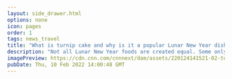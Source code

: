 ```yaml
---
layout: side_drawer.html
options: none
icon: pages
order: 1
tags: news_travel
title: "What is turnip cake and why is it a popular Lunar New Year dish?"
description: "Not all Lunar New Year foods are created equal. Some only make a brief appearance at the festival for auspicious purposes. Others are so delicious they grace dim sum tables around the world all year."
imagePreview: https://cdn.cnn.com/cnnnext/dam/assets/220124141521-02-turnip-cake-recipe-panfried-turnip-cake-video-synd-2.jpg
pubDate: Thu, 10 Feb 2022 14:00:48 GMT
---
```

